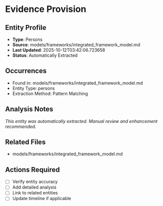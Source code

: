 # Evidence Provision

## Entity Profile
- **Type**: Persons
- **Source**: models/frameworks/integrated_framework_model.md
- **Last Updated**: 2025-10-12T03:42:06.723658
- **Status**: Automatically Extracted

## Occurrences
- Found in: models/frameworks/integrated_framework_model.md
- Entity Type: persons
- Extraction Method: Pattern Matching

## Analysis Notes
*This entity was automatically extracted. Manual review and enhancement recommended.*

## Related Files
- models/frameworks/integrated_framework_model.md

## Actions Required
- [ ] Verify entity accuracy
- [ ] Add detailed analysis
- [ ] Link to related entities
- [ ] Update timeline if applicable
